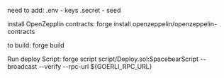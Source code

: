 need to add:
.env - keys
.secret - seed 

install OpenZepplin contracts:
forge install openzeppelin/openzeppelin-contracts

to build:
forge build

Run deploy Script:
forge script script/Deploy.sol:SpacebearScript --broadcast --verify --rpc-url ${GOERLI_RPC_URL}
